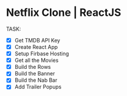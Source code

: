 # Netflix Clone | ReactJS

TASK:

-   [x] Get TMDB API Key
-   [x] Create React App
-   [x] Setup Firbase Hosting
-   [x] Get all the Movies
-   [x] Build the Rows
-   [x] Build the Banner
-   [x] Build the Nab Bar
-   [x] Add Trailer Popups
